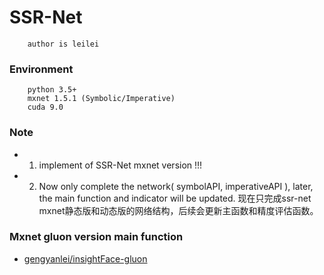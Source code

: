 # SSR-Net
```
    author is leilei
```

### Environment
```
    python 3.5+
    mxnet 1.5.1 (Symbolic/Imperative)
    cuda 9.0
```

### Note
+ 1. implement of SSR-Net mxnet version !!!
+ 2. Now only complete the network( symbolAPI, imperativeAPI ), later, the main function and indicator will be updated.
     现在只完成ssr-net mxnet静态版和动态版的网络结构，后续会更新主函数和精度评估函数。

### Mxnet gluon version main function
+ [gengyanlei/insightFace-gluon](https://github.com/gengyanlei/insightFace-gluon)


